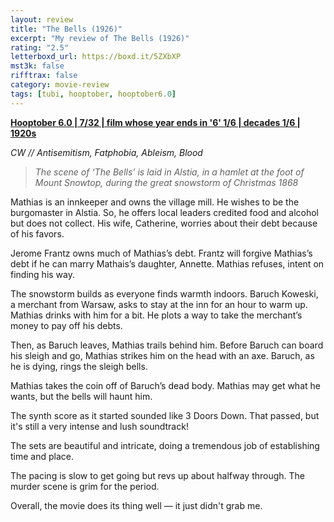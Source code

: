 ```yaml
---
layout: review
title: "The Bells (1926)"
excerpt: "My review of The Bells (1926)"
rating: "2.5"
letterboxd_url: https://boxd.it/5ZXbXP
mst3k: false
rifftrax: false
category: movie-review
tags: [tubi, hooptober, hooptober6.0]
---
```


<b><a href="https://boxd.it/pPVYg/detail" title="Hooptober 6.0 | 7/32 | film whose year ends in '6' 1/6 | decades 1/6 | 1920s" target="_blank" rel="noopener">Hooptober 6.0 | 7/32 | film whose year ends in '6' 1/6 | decades 1/6 | 1920s</a></b>

<i>CW // Antisemitism, Fatphobia, Ableism, Blood</i>

<blockquote><i>The scene of ‘The Bells’ is laid in Alstia, in a hamlet at the foot of Mount Snowtop, during the great snowstorm of Christmas 1868</i></blockquote>
Mathias is an innkeeper and owns the village mill. He wishes to be the burgomaster in Alstia. So, he offers local leaders credited food and alcohol but does not collect. His wife, Catherine, worries about their debt because of his favors.

Jerome Frantz owns much of Mathias’s debt. Frantz will forgive Mathias’s debt if he can marry Mathais’s daughter, Annette. Mathias refuses, intent on finding his way.

The snowstorm builds as everyone finds warmth indoors. Baruch Koweski, a merchant from Warsaw, asks to stay at the inn for an hour to warm up. Mathias drinks with him for a bit. He plots a way to take the merchant’s money to pay off his debts.

Then, as Baruch leaves, Mathias trails behind him. Before Baruch can board his sleigh and go, Mathias strikes him on the head with an axe. Baruch, as he is dying, rings the sleigh bells.

Mathias takes the coin off of Baruch’s dead body. Mathias may get what he wants, but the bells will haunt him.

The synth score as it started sounded like 3 Doors Down. That passed, but it's still a very intense and lush soundtrack!

The sets are beautiful and intricate, doing a tremendous job of establishing time and place.

The pacing is slow to get going but revs up about halfway through. The murder scene is grim for the period.

Overall, the movie does its thing well — it just didn't grab me.
